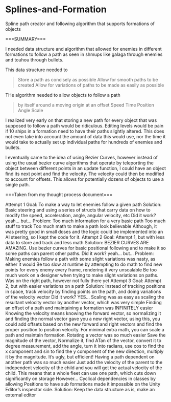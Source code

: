 # Splines-and-Formation
Spline path creator and following algorithm that supports formations of objects 

===SUMMARY===

I needed data structure and algorithm that allowed for enemies in different formations to follow a path as seen in shmups like galaga through enemies and touhou through bullets.

This data structure needed to
> Store a path as concisely as possible
> Allow for smooth paths to be created
> Allow for variations of paths to be made as easily as possible

THe algorithm needed to allow objects to follow a path
> by itself
> around a moving origin
> at an offset
  > Speed
  > Time
  > Position
  > Angle
  > Scale

I realized very early on that storing a new path for every object that was supposed to follow a path would be ridiculous. Editing levels would be pain if 10 ships in a formation need to have their paths slightly altered. This does not even take into account the amount of data this would use, nor the time it would take to actually set up individual paths for hundreds of enemies and bullets. 

I eventually came to the idea of using Bezier Curves, however instead of using the usual bezier curve algorithms that operate by teleporting the object between different points in an update function, I could have an object find its next point and find the velocity. The velocity could then be modified to account for offsets. This allows for potentially dozens of objects to use a single path. 



===Taken from my thought process document===

Attempt 1
  Goal: To make a way to let enemies follow a given path
  Solution: Basic steering and using a series of structs that carry data on how to modify the speed, acceleration, angle, angular velocity, etc
    Did it work?
    yeah… but…
    Problem:
      Too much information for a very basic path
      Too much stuff to track
      Too much math to make a path look believable
      Although, it was pretty good in small doses and the logic could be implemented into an AI steering, so I kept the code for it.
Attempt 2
  Goal: Attempt 1, but with less data to store and track and less math
  Solution: BEZIER CURVES ARE AMAZING. Use bezier curves for basic positional following and to make it so some paths can parent other paths.
    Did it work?
    yeah… but…
    Problem:
      Making enemies follow a path with some slight variations was nasty, as either it would
      Be too slow at runtime by attempting to do math to find new points for every enemy every frame, rendering it very unscalable
      Be too much work on a designer when trying to make slight variations on paths.
      Was on the right path, however not fully there yet
Attempt 3
  Goal: Attempt 2, but with easier variations on a path
  Solution: Instead of tracking positions in space, track velocity by finding points on the path, and doing variations of the velocity vector
    Did it work?
    YES…
      Scaling was as easy as scaling the resultant velocity vector by another vector, which was very simple
      Finding an offset of a path and maintaining a formation was INFINITELY easier
      Knowing the velocity means knowing the forward vector, so normalizing it and finding the normal vector gave you a new right vector, using this, you could
      add offsets based on the new forward and right vectors and find the proper position to position velocity. For minimal extra math, you can scale a path and
      maintain formation.
      Rotating a vector was so much easier
      Save the magnitude of the vector, Normalize it, find ATan of the vector, convert it to degree measurement, add the angle, turn it into radians, use cos to 
      find the x component and sin to find the y component of the new direction, multiply it by the magnitude. It’s ugly, but efficient!
      Having a path dependent on another path was so much easier
      Just add the velocity of the parent to the independent velocity of the child and you will get the actual velocity of the child.
      This means that a whole fleet can use one path, which cuts down significantly on storage
      However…
        Cyclical dependencies in classes by allowing Positions to have sub formations made it impossible on the Unity Editor’s inspector side.
        Solution: Keep the data structure as is, make an external editor
